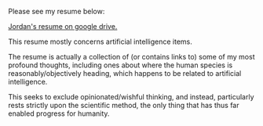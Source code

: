 Please see my resume below:

[Jordan's resume on google drive.](https://drive.google.com/file/d/1dT7ecAC07-_p3HA52k9K1NxVhn7tKj85/view)

This resume mostly concerns artificial intelligence items.

The resume is actually a collection of (or contains links to) some of my most profound thoughts, including ones about where the human species is reasonably/objectively heading, which happens to be related to artificial intelligence.

This seeks to exclude opinionated/wishful thinking, and instead, particularly rests strictly upon the scientific method, the only thing that has thus far enabled progress for humanity.
